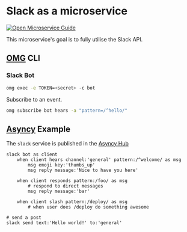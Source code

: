 # Slack as a microservice

[![Open Microservice Guide](https://img.shields.io/badge/OMG-enabled-brightgreen.svg?style=for-the-badge)](https://microservice.guide)

This microservice's goal is to fully utilise the Slack API.

## [OMG](hhttps://microservice.guide) CLI

### Slack Bot
```sh
omg exec -e TOKEN=<secret> -c bot
```

Subscribe to an event.
```sh
omg subscribe bot hears -a "pattern=/^hello/"
```


## [Asyncy](https://asyncy.com) Example

The `slack` service is published in the [Asyncy Hub](https://hub.asyncy.com/service/slack)

```storyscript
slack bot as client
    when client hears channel:'general' pattern:/^welcome/ as msg
        msg emoji key:'thumbs_up'
        msg reply message:'Nice to have you here'

    when client responds pattern:/foo/ as msg
        # respond to direct messages
        msg reply message:'bar'

    when client slash pattern:/deploy/ as msg
        # when user does /deploy do something awesome

# send a post
slack send text:'Hello world!' to:'general'
```

